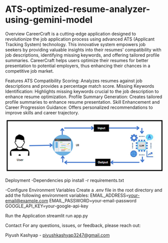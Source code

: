 # ATS-optimized-resume-analyzer-using-gemini-model

Overview
CareerCraft is a cutting-edge application designed to revolutionize the job application process using advanced ATS (Applicant Tracking System) technology. This innovative system empowers job seekers by providing valuable insights into their resumes' compatibility with job descriptions, identifying missing keywords, and offering tailored profile summaries. CareerCraft helps users optimize their resumes for better presentation to potential employers, thus enhancing their chances in a competitive job market.

Features
ATS Compatibility Scoring: Analyzes resumes against job descriptions and provides a percentage match score.
Missing Keywords Identification: Highlights missing keywords crucial to the job description to enhance resume optimization.
Profile Summary Generation: Creates tailored profile summaries to enhance resume presentation.
Skill Enhancement and Career Progression Guidance: Offers personalized recommendations to improve skills and career trajectory.

![alt text](architceture.png)  

Deployment
-Dependencies
pip install -r requirements.txt

-Configure Environment Variables
Create a .env file in the root directory and add the following environment variables:
EMAIL_ADDRESS=your-email@example.com
EMAIL_PASSWORD=your-email-password
GOOGLE_API_KEY=your-google-api-key

Run the Application
streamlit run app.py

Contact
For any questions, issues, or feedback, please reach out:

Piyush Kashyap - piyushkashyap3247@gmail.com
